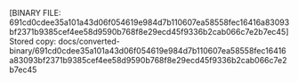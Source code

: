 [BINARY FILE: 691cd0cdee35a101a43d06f054619e984d7b110607ea58558fec16416a83093bf2371b9385cef4ee58d9590b768f8e29ecd45f9336b2cab066c7e2b7ec45]
Stored copy: docs/converted-binary/691cd0cdee35a101a43d06f054619e984d7b110607ea58558fec16416a83093bf2371b9385cef4ee58d9590b768f8e29ecd45f9336b2cab066c7e2b7ec45
